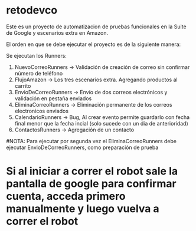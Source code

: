 # retodevco

Este es un proyecto de automatizacion de pruebas funcionales en la Suite de Google y escenarios extra en Amazon.

El orden en que se debe ejecutar el proyecto es de la siguiente manera:

Se ejecutan los Runners:

1. NuevoCorreoRunners -> Validación de creación de correo sin confirmar número de teléfono
2. FlujoAmazon -> Los tres escenarios extra. Agregando productos al carrito
3. EnvioDeCorreoRunners -> Envío de dos correos electrónicos y validación en pestaña enviados
4. EliminaCorreoRunners -> Eliminación permanente de los correos electronicos enviados
5. CalendarioRunners -> Bug, Al crear evento permite guardarlo con fecha final menor que la fecha incial (solo sucede con un dia de anterioridad)
6. ContactosRunners -> Agregación de un contacto


#NOTA: Para ejecutar por segunda vez el EliminaCorreoRunners debe ejecutar EnvioDeCorreoRunners, como preparación de prueba
# Si al iniciar a correr el robot sale la pantalla de google para confirmar cuenta, acceda primero manualmente y luego vuelva a correr el robot
